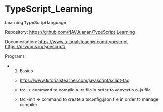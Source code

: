 # TypeScript_Learning
Learning TypeScript language


Repository: https://github.com/NAVJuanan/TypeScript_Learning


Documentation:
	https://www.tutorialsteacher.com/typescript
	https://devdocs.io/typescript/


Programs:


 - 01. Basics

	- <script> tag in an html file for JavaScript code or file availability
		<script type="text/javascript" src="index.js"></script>
		https://www.tutorialsteacher.com/javascript/script-tag

	- tsc <ts file> -> command to compile a .ts file in order to convert o a .js file  

	- tsc -init -> command to create a tsconfig.json file in order to manage compiler